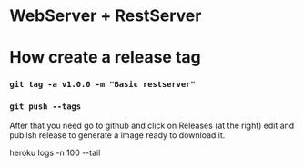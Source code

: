 # WebServer + RestServer

# How create a release tag

### ```git tag -a v1.0.0 -m "Basic restserver"```

### ```git push --tags```


After that you need go to github and click on Releases (at the right) edit and publish release to generate
a image ready to download it.

heroku logs -n 100 --tail